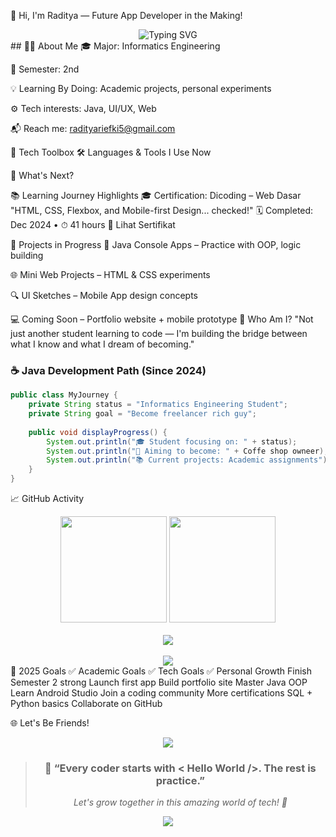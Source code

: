 🌟 Hi, I'm Raditya — Future App Developer in the Making!
<div align="center"> <img src="https://readme-typing-svg.herokuapp.com?font=Fira+Code&weight=600&pause=1000&color=00FFC2&center=true&vCenter=true&width=500&lines=Informatics+Student+%F0%9F%93%9D;Mobile+Development+Enthusiast+%F0%9F%93%B1;Tech+Explorer+%F0%9F%94%8E;Learning+1s+%26+0s+with+Passion+%F0%9F%8C%9F" alt="Typing SVG" /> </div>
## 🧑‍💻 About Me
🎓 Major: Informatics Engineering

📍 Semester: 2nd

💡 Learning By Doing: Academic projects, personal experiments

⚙️ Tech interests: Java, UI/UX, Web

📬 Reach me: radityariefki5@gmail.com

🔧 Tech Toolbox
🛠️ Languages & Tools I Use Now





🌱 What's Next?




📚 Learning Journey Highlights
🎓 Certification: Dicoding – Web Dasar
"HTML, CSS, Flexbox, and Mobile-first Design... checked!"
🗓️ Completed: Dec 2024 • ⏱ 41 hours
🔗 Lihat Sertifikat

📌 Projects in Progress
🧩 Java Console Apps – Practice with OOP, logic building

🌐 Mini Web Projects – HTML & CSS experiments

🔍 UI Sketches – Mobile App design concepts

💻 Coming Soon – Portfolio website + mobile prototype
🧠 Who Am I?
"Not just another student learning to code — I'm building the bridge between what I know and what I dream of becoming."

### ☕ Java Development Path (Since 2024)
```java
public class MyJourney {
    private String status = "Informatics Engineering Student";
    private String goal = "Become freelancer rich guy";
    
    public void displayProgress() {
        System.out.println("🎓 Student focusing on: " + status);
        System.out.println("🎯 Aiming to become: " + Coffe shop owneer);
        System.out.println("📚 Current projects: Academic assignments");
    }
}
```


📈 GitHub Activity
<div align="center"> <img height="170em" src="https://github-readme-stats.vercel.app/api?username=raditya12&show_icons=true&theme=radical" /> <img height="170em" src="https://github-readme-stats.vercel.app/api/top-langs/?username=raditya12&layout=compact&theme=radical" /> <br><br> <img src="https://github-readme-streak-stats.herokuapp.com/?user=raditya12&theme=radical" /> <br><br> <img src="https://github-readme-activity-graph.vercel.app/graph?username=raditya12&theme=react-dark&bg_color=1A1A1A&hide_border=true&color=00FFD1&line=00FFAD&point=FFFFFF&area=true" /> </div>
🎯 2025 Goals
✅ Academic Goals	✅ Tech Goals	✅ Personal Growth
Finish Semester 2 strong	Launch first app	Build portfolio site
Master Java OOP	Learn Android Studio	Join a coding community
More certifications	SQL + Python basics	Collaborate on GitHub

🌐 Let's Be Friends!
<div align="center">





</div>
<div align="center"> <img src="https://komarev.com/ghpvc/?username=raditya12&label=Profile+Views&color=brightgreen&style=flat-square" /> </div> <div align="center"> <blockquote> <h3>🌱 “Every coder starts with < Hello World />. The rest is practice.”</h3> <p><i>Let's grow together in this amazing world of tech! 🚀</i></p> </blockquote> </div>
<div align="center"> <img src="https://capsule-render.vercel.app/api?type=waving&color=gradient&height=100&section=footer"/> </div>
